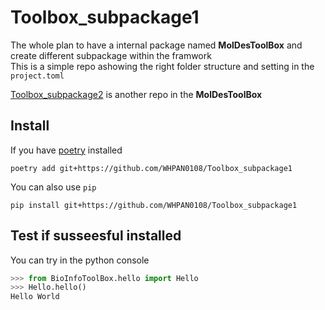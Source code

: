 # Toolbox_subpackage1
The whole plan to have a internal package named **MolDesToolBox** and create different subpackage within the framwork    
This is a simple repo ashowing the right folder structure and setting in the `project.toml` 

[Toolbox_subpackage2](https://github.com/WHPAN0108/Toolbox_subpackage2) is another repo in the **MolDesToolBox**

## Install

If you have [poetry](https://python-poetry.org/) installed 

```shell
poetry add git+https://github.com/WHPAN0108/Toolbox_subpackage1
```

You can also use `pip`
```shell
pip install git+https://github.com/WHPAN0108/Toolbox_subpackage1
```

## Test if susseesful installed

You can try in the python console
```python
>>> from BioInfoToolBox.hello import Hello
>>> Hello.hello()
Hello World
```
